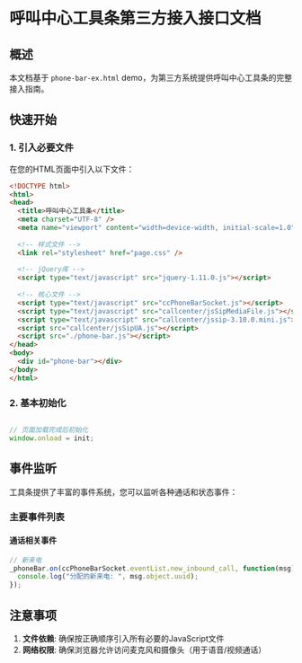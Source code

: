 # 呼叫中心工具条第三方接入接口文档

## 概述

本文档基于 `phone-bar-ex.html` demo，为第三方系统提供呼叫中心工具条的完整接入指南。

## 快速开始

### 1. 引入必要文件

在您的HTML页面中引入以下文件：

```html
<!DOCTYPE html>
<html>
<head>
  <title>呼叫中心工具条</title>
  <meta charset="UTF-8" />
  <meta name="viewport" content="width=device-width, initial-scale=1.0" />
  
  <!-- 样式文件 -->
  <link rel="stylesheet" href="page.css" />
  
  <!-- jQuery库 -->
  <script type="text/javascript" src="jquery-1.11.0.js"></script>
  
  <!-- 核心文件 -->
  <script type="text/javascript" src="ccPhoneBarSocket.js"></script>
  <script type="text/javascript" src="callcenter/jsSipMediaFile.js"></script>
  <script type="text/javascript" src="callcenter/jssip-3.10.0.mini.js"></script>
  <script src="callcenter/jsSipUA.js"></script>
  <script src="./phone-bar.js"></script>
</head>
<body>
  <div id="phone-bar"></div>
</body>
</html>
```

### 2. 基本初始化

```javascript

// 页面加载完成后初始化
window.onload = init;
```

## 事件监听

工具条提供了丰富的事件系统，您可以监听各种通话和状态事件：

### 主要事件列表

#### 通话相关事件
```javascript
// 新来电
_phoneBar.on(ccPhoneBarSocket.eventList.new_inbound_call, function(msg) {
  console.log("分配的新来电: ", msg.object.uuid);
});
```

## 注意事项

1. **文件依赖**: 确保按正确顺序引入所有必要的JavaScript文件
2. **网络权限**: 确保浏览器允许访问麦克风和摄像头（用于语音/视频通话）

